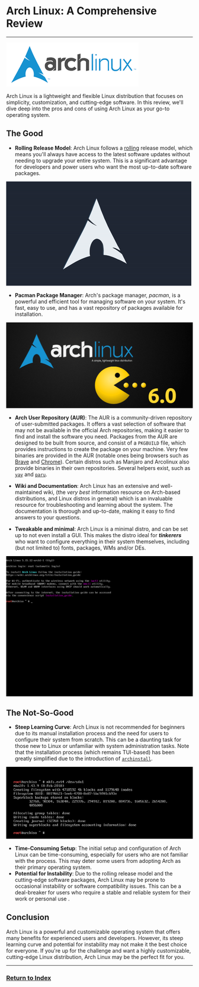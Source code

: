 # Arch Linux: A Comprehensive Review
---

![ArchLinux logo](../images/Arch/arch.png)

Arch Linux is a lightweight and flexible Linux distribution that focuses on simplicity, customization, and cutting-edge software. In this review, we'll dive deep into the pros and cons of using Arch Linux as your go-to operating system.

## The Good

- **Rolling Release Model**: Arch Linux follows a [rolling](https://en.wikipedia.org/wiki/Rolling_release) release model, which means you'll always have access to the latest software updates without needing to upgrade your entire system. This is a significant advantage for developers and power users who want the most up-to-date software packages.

![Rolling release](../images/Arch/rolling-release.gif)
- **Pacman Package Manager**: Arch's package manager, _pacman_, is a powerful and efficient tool for managing software on your system. It's fast, easy to use, and has a vast repository of packages available for installation.

![Pacman](../images/Arch/pacman.png)
- **Arch User Repository (AUR)**: The AUR is a community-driven repository of user-submitted packages. It offers a vast selection of software that may not be available in the official Arch repositories, making it easier to find and install the software you need. Packages from the AUR are designed to be built from source, and consist of a `PKGBUILD` file, which provides instructions to create the package on your machine. Very few binaries are provided in the AUR (notable ones being browsers such as [Brave](https://aur.archlinux.org/packages/brave-bin) and [Chrome](https://aur.archlinux.org/packages/google-chrome)). Certain distros such as Manjaro and Arcolinux also provide binaries in their own repositories. Several helpers exist, such as [`yay`](https://github.com/Jguer/yay) and [`paru`](https://github.com/morganamilo/paru). 
- **Wiki and Documentation**: Arch Linux has an extensive and well-maintained wiki, (the *very best* information resource on Arch-based distributions, and Linux distros in general) which is an invaluable resource for troubleshooting and learning about the system. The documentation is thorough and up-to-date, making it easy to find answers to your questions.

- **Tweakable and minimal**: Arch Linux is a minimal distro, and can be set up to not even install a GUI. This makes the distro ideal for ***tinkerers*** who want to configure everything in their system themselves, including (but not limited to) fonts, packages, WMs and/or DEs.

![Live USB - first boot](../images/Arch/liveusb.png)
## The Not-So-Good

- **Steep Learning Curve**: Arch Linux is not recommended for beginners due to its manual installation process and the need for users to configure their system from scratch. This can be a daunting task for those new to Linux or unfamiliar with system administration tasks. Note that the installation process (which remains TUI-based) has been greatly simplified due to the introduction of [`archinstall`](https://wiki.archlinux.org/title/Archinstall).

![Difficult installation](../images/Arch/mkfs.webp)
- **Time-Consuming Setup**: The initial setup and configuration of Arch Linux can be time-consuming, especially for users who are not familiar with the process. This may deter some users from adopting Arch as their primary operating system.
- **Potential for Instability**: Due to the rolling release model and the cutting-edge software packages, Arch Linux may be prone to occasional instability or software compatibility issues. This can be a deal-breaker for users who require a stable and reliable system for their work or personal use .

## Conclusion

Arch Linux is a powerful and customizable operating system that offers many benefits for experienced users and developers. However, its steep learning curve and potential for instability may not make it the best choice for everyone. If you're up for the challenge and want a highly customizable, cutting-edge Linux distribution, Arch Linux may be the perfect fit for you.

---
### [Return to Index](../)
